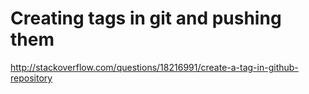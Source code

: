 # Creating tags in git and pushing them

http://stackoverflow.com/questions/18216991/create-a-tag-in-github-repository

